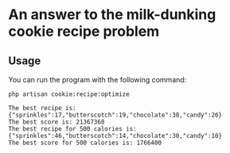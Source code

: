 # An answer to the milk-dunking cookie recipe problem

## Usage
You can run the program with the following command:

```shell
php artisan cookie:recipe:optimize
```

```
The best recipe is: {"sprinkles":17,"butterscotch":19,"chocolate":38,"candy":26}
The best score is: 21367368
The best recipe for 500 calories is: {"sprinkles":46,"butterscotch":14,"chocolate":30,"candy":10}
The best score for 500 calories is: 1766400
```
